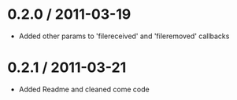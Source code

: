 
0.2.0 / 2011-03-19
==================

  * Added other params to 'filereceived' and 'fileremoved' callbacks
  
0.2.1 / 2011-03-21
================== 

  * Added Readme and cleaned come code
